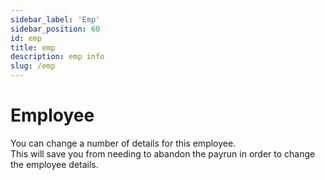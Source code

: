 ```yaml
---
sidebar_label: 'Emp'
sidebar_position: 60
id: emp
title: emp
description: emp info
slug: /emp
---
```


# Employee

You can change a number of details for this employee.\
This will save you from needing to abandon the payrun in order to change the employee details.



